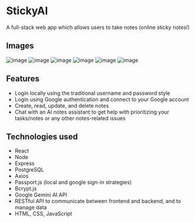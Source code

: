 # StickyAI
<p>A full-stack web app which allows users to take notes (online sticky notes!)</p>

## Images
![image](https://github.com/user-attachments/assets/d1272739-c8cc-4849-831d-79b187a119ad)
![image](https://github.com/user-attachments/assets/462d9820-119c-4991-8609-6b34181326ab)
![image](https://github.com/user-attachments/assets/0828b4cd-dd51-4655-afbc-e73115f3aaeb)
![image](https://github.com/user-attachments/assets/90048833-9b85-4d6f-b239-1c228a6a842a)
![image](https://github.com/user-attachments/assets/4f6895f4-a70f-46d4-997e-72d55c190a4e)
![image](https://github.com/user-attachments/assets/1bb42685-427c-42c5-b667-c67184687ab1)

## Features
<ul>
  <li>Login locally using the traditional username and password style</li>
  <li>Login using Google authentication and connect to your Google account</li>
  <li>Create, read, update, and delete notes</li>
  <li>Chat with an AI notes assistant to get help with prioritizing your tasks/notes or any other notes-related issues</li>
</ul>

## Technologies used
<ul>
  <li>React</li>
  <li>Node</li>
  <li>Express</li>
  <li>PostgreSQL</li>
  <li>Axios</li>
  <li>Passport.js (local and google sign-in strategies)</li>
  <li>Bcrypt.js</li>
  <li>Google Gemini AI API</li>
  <li>RESTful API to communicate between frontend and backend, and to manage data</li>
  <li>HTML, CSS, JavaScript</li>
</ul>



